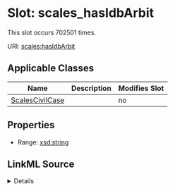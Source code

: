 

# Slot: scales_hasIdbArbit




This slot occurs 702501 times.


URI: [scales:hasIdbArbit](http://schemas.scales-okn.org/rdf/scales#hasIdbArbit)



<!-- no inheritance hierarchy -->





## Applicable Classes

| Name | Description | Modifies Slot |
| --- | --- | --- |
| [ScalesCivilCase](../classes/ScalesCivilCase.md) |  |  no  |







## Properties

* Range: [xsd:string](http://www.w3.org/2001/XMLSchema#string)







## LinkML Source

<details>

```yaml
name: scales_hasIdbArbit
from_schema: okns:scales-kg
rank: 1000
slot_uri: scales:hasIdbArbit
alias: scales_hasIdbArbit
domain_of:
- scales_CivilCase
range: string

```
</details>